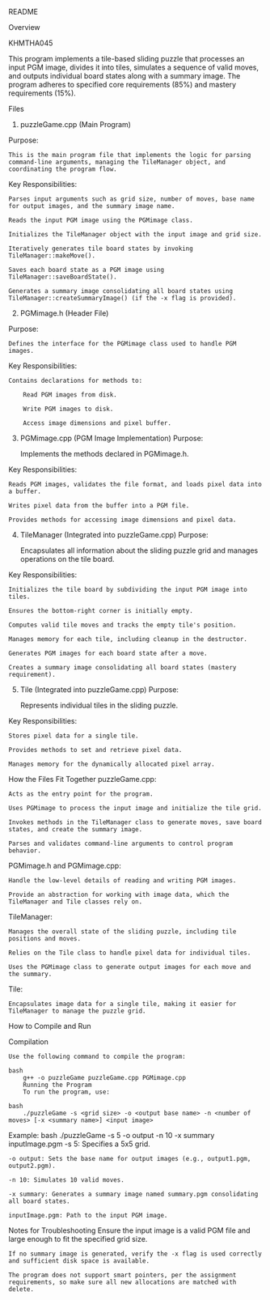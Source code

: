 README

Overview

KHMTHA045

This program implements a tile-based sliding puzzle that processes an input PGM image, divides it into tiles, simulates a sequence of valid moves, and outputs individual board states along with a summary image. The program adheres to specified core requirements (85%) and mastery requirements (15%).

Files

1. puzzleGame.cpp (Main Program)

Purpose:

	This is the main program file that implements the logic for parsing command-line arguments, managing the TileManager object, and coordinating the program flow.

Key Responsibilities:

	Parses input arguments such as grid size, number of moves, base name for output images, and the summary image name.

	Reads the input PGM image using the PGMimage class.

	Initializes the TileManager object with the input image and grid size.

	Iteratively generates tile board states by invoking TileManager::makeMove().

	Saves each board state as a PGM image using TileManager::saveBoardState().

	Generates a summary image consolidating all board states using TileManager::createSummaryImage() (if the -x flag is provided).

2. PGMimage.h (Header File)

Purpose:

	Defines the interface for the PGMimage class used to handle PGM images.

Key Responsibilities:

	Contains declarations for methods to:

		Read PGM images from disk.

		Write PGM images to disk.

		Access image dimensions and pixel buffer.

3. PGMimage.cpp (PGM Image Implementation)
Purpose:

	Implements the methods declared in PGMimage.h.

Key Responsibilities:

	Reads PGM images, validates the file format, and loads pixel data into a buffer.

	Writes pixel data from the buffer into a PGM file.

	Provides methods for accessing image dimensions and pixel data.

4. TileManager (Integrated into puzzleGame.cpp)
Purpose:

	Encapsulates all information about the sliding puzzle grid and manages operations on the tile board.

Key Responsibilities:

	Initializes the tile board by subdividing the input PGM image into tiles.

	Ensures the bottom-right corner is initially empty.

	Computes valid tile moves and tracks the empty tile's position.

	Manages memory for each tile, including cleanup in the destructor.

	Generates PGM images for each board state after a move.

	Creates a summary image consolidating all board states (mastery requirement).

5. Tile (Integrated into puzzleGame.cpp)
Purpose:

	Represents individual tiles in the sliding puzzle.

Key Responsibilities:

	Stores pixel data for a single tile.

	Provides methods to set and retrieve pixel data.

	Manages memory for the dynamically allocated pixel array.

How the Files Fit Together
puzzleGame.cpp:

	Acts as the entry point for the program.

	Uses PGMimage to process the input image and initialize the tile grid.

	Invokes methods in the TileManager class to generate moves, save board states, and create the summary image.

	Parses and validates command-line arguments to control program behavior.

PGMimage.h and PGMimage.cpp:

	Handle the low-level details of reading and writing PGM images.

	Provide an abstraction for working with image data, which the TileManager and Tile classes rely on.

TileManager:

	Manages the overall state of the sliding puzzle, including tile positions and moves.

	Relies on the Tile class to handle pixel data for individual tiles.

	Uses the PGMimage class to generate output images for each move and the summary.

Tile:

	Encapsulates image data for a single tile, making it easier for TileManager to manage the puzzle grid.

How to Compile and Run

Compilation

	Use the following command to compile the program:

	bash
		g++ -o puzzleGame puzzleGame.cpp PGMimage.cpp
		Running the Program
		To run the program, use:

	bash
		./puzzleGame -s <grid size> -o <output base name> -n <number of moves> [-x <summary name>] <input image>

Example:
	bash
	./puzzleGame -s 5 -o output -n 10 -x summary inputImage.pgm -s 5: Specifies a 5x5 grid.

	-o output: Sets the base name for output images (e.g., output1.pgm, output2.pgm).

	-n 10: Simulates 10 valid moves.

	-x summary: Generates a summary image named summary.pgm consolidating all board states.

	inputImage.pgm: Path to the input PGM image.

Notes for Troubleshooting
	Ensure the input image is a valid PGM file and large enough to fit the specified grid size.

	If no summary image is generated, verify the -x flag is used correctly and sufficient disk space is available.

	The program does not support smart pointers, per the assignment requirements, so make sure all new allocations are matched with delete.
